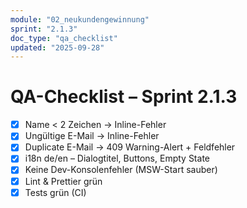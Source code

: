 ```yaml
---
module: "02_neukundengewinnung"
sprint: "2.1.3"
doc_type: "qa_checklist"
updated: "2025-09-28"
---
```


# QA-Checklist – Sprint 2.1.3

- [x] Name < 2 Zeichen → Inline-Fehler
- [x] Ungültige E-Mail → Inline-Fehler
- [x] Duplicate E-Mail → 409 Warning-Alert + Feldfehler
- [x] i18n de/en – Dialogtitel, Buttons, Empty State
- [x] Keine Dev-Konsolenfehler (MSW-Start sauber)
- [x] Lint & Prettier grün
- [x] Tests grün (CI)
